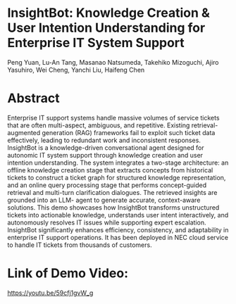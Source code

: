 # InsightBot: Knowledge Creation & User Intention Understanding for Enterprise IT System Support
Peng Yuan, Lu-An Tang, Masanao Natsumeda, Takehiko Mizoguchi, Ajiro Yasuhiro, Wei Cheng, Yanchi Liu, Haifeng Chen

# Abstract
Enterprise IT support systems handle massive volumes of service tickets that are often multi-aspect, ambiguous, and repetitive. Existing retrieval-augmented generation (RAG) frameworks fail to exploit such ticket data effectively, leading to redundant work and inconsistent responses. InsightBot is a knowledge-driven conversational agent designed for autonomic IT system support through knowledge creation and user intention understanding. The system integrates a two-stage architecture: an offline knowledge creation stage that extracts concepts from historical tickets to construct a ticket graph for structured knowledge representation, and an online query processing stage that performs concept-guided retrieval and multi-turn clarification dialogues. The retrieved insights are grounded into an LLM- agent to generate accurate, context-aware solutions. This demo showcases how InsightBot transforms unstructured tickets into actionable knowledge, understands user intent interactively, and autonomously resolves IT issues while supporting expert escalation. InsightBot significantly enhances efficiency, consistency, and adaptability in enterprise IT support operations. It has been deployed in NEC cloud service to handle IT tickets from thousands of customers.

# Link of Demo Video:
https://youtu.be/59cfj1gvW_g
